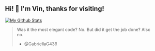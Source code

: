 ## Hi! :wave: I'm Vin, thanks for visiting!

[![My Github Stats](https://github-readme-stats.vercel.app/api?username=vinnyA3)](https://github.com/anuraghazra/github-readme-stats)

> Was it the most elegant code?  No.  But did it get the job done?  Also no.
> - @GabriellaG439
